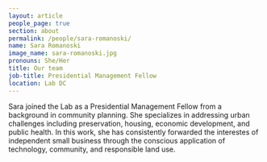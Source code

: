 ```yaml
---
layout: article
people_page: true
section: about
permalink: /people/sara-romanoski/
name: Sara Romanoski
image_name: sara-romanoski.jpg
pronouns: She/Her
title: Our team
job-title: Presidential Management Fellow
location: Lab DC
---
```


Sara joined the Lab as a Presidential Management Fellow from a background in community planning. She specializes in addressing urban challenges including preservation, housing, economic development, and public health. In this work, she has consistently forwarded the interestes of independent small business through the conscious application of technology, community, and responsible land use. 
